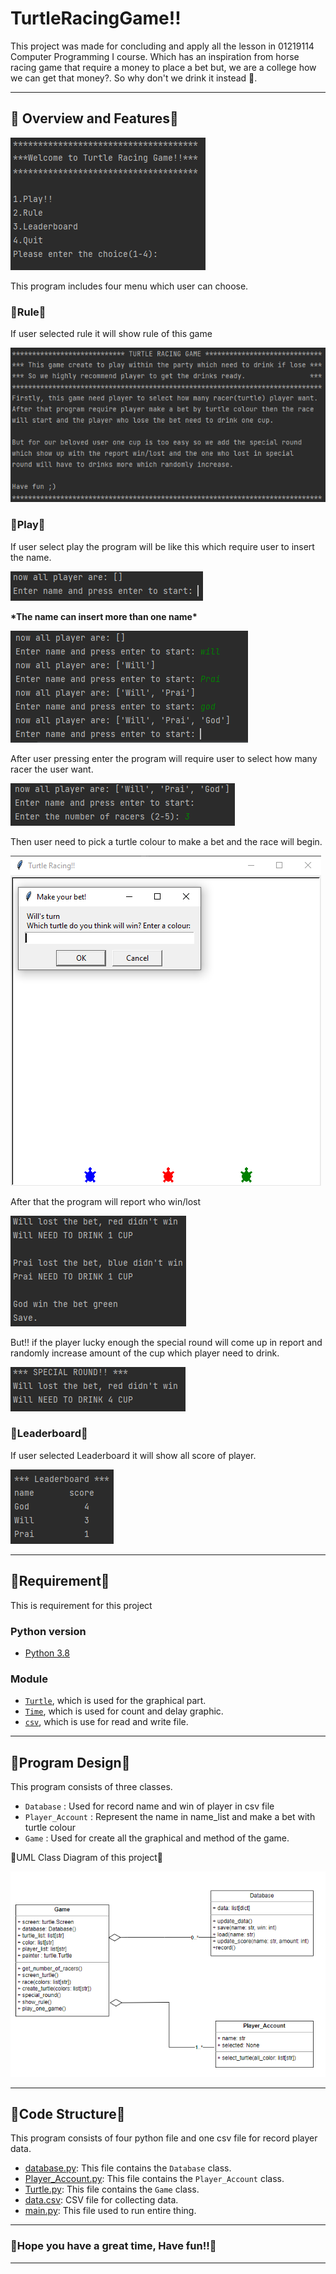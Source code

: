 # TurtleRacingGame!!
This project was made for concluding and apply all the lesson in 01219114 Computer Programming I course.
Which has an inspiration from horse racing game that require a money to place a bet
but, we are a college how we can get that money?.
So why don't we drink it instead 🍻.

---

## 🍻 Overview and Features🍻
![lobby](pic/Lobby.png)

This program includes four menu which user can choose.

### 🍻Rule🍻
If user selected rule it will show rule of this game

![Rule](pic/Showrule.png)

### 🍻Play🍻
If user select play the program will be like this which require user to insert the name.

![name](pic/Entername.png)

<b> \*The name can insert more than one name\* </b>

![Morethanonename](pic/EnterMoreThanOneName.png)

After user pressing enter the program will require user to select how many racer the user want.

![Racer](pic/SelectNumRacer.png)

Then user need to pick a turtle colour to make a bet and the race will begin.

![Bet](pic/Game1.png)

After that the program will report who win/lost

![Report](pic/Game2.png)

But!! if the player lucky enough the special round will come up 
in report and randomly increase amount of the cup 
which player need to drink.

![Report1](pic/SpecialRound.png)

### 🍻Leaderboard🍻
If user selected Leaderboard it will show all score of player.

![leaderboard](pic/Leaderboard.png)

---

## 🍻Requirement🍻

This is requirement for this project

### Python version

* [Python 3.8](https://www.python.org/downloads/)

### Module
* [`Turtle`](https://docs.python.org/3/library/turtle.html), which is used for the graphical part.
* [`Time`](https://docs.python.org/3/library/time.html?highlight=sleep#time.sleep), which is used for count and delay graphic.
* [`csv`](https://docs.python.org/3/library/csv.html), which is use for read and write file.

---

## 🍻Program Design🍻

This program consists of three classes.
* `Database` : Used for record name and win of player in csv file
* `Player_Account` : Represent the name in name_list and make a bet with turtle colour
* `Game` : Used for create all the graphical and method of the game.

🍻UML Class Diagram of this project🍻

![UML Class Diagram](pic/UML_Class_TurtleRacingGame.png)

---

## 🍻Code Structure🍻

This program consists of four python file and one csv file for record player data.

* [database.py](database.py): This file contains the `Database` class.
* [Player_Account.py](Player_Account.py): This file contains the `Player_Account` class.
* [Turtle.py](Turtle.py): This file contains the `Game` class.
* [data.csv](data.csv): CSV file for collecting data.
* [main.py](main.py): This file used to run entire thing.

---

### 🍻Hope you have a great time, Have fun!!🍻

---